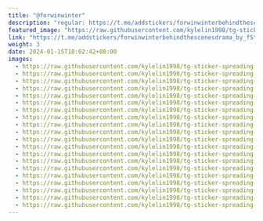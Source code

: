 ```yaml
---
title: "@forwinwinter"
description: "regular: https://t.me/addstickers/forwinwinterbehindthescenesdrama_by_fStikBot"
featured_image: "https://raw.githubusercontent.com/kylelin1998/tg-sticker-spreading-worldwide-images/main/img/d4e560ba-361d-48c7-ac38-1f055d13a170.jpg"
link: "https://t.me/addstickers/forwinwinterbehindthescenesdrama_by_fStikBot"
weight: 3
date: 2024-01-15T18:02:42+08:00
images:
  - https://raw.githubusercontent.com/kylelin1998/tg-sticker-spreading-worldwide-images/main/img/d4e560ba-361d-48c7-ac38-1f055d13a170.jpg
  - https://raw.githubusercontent.com/kylelin1998/tg-sticker-spreading-worldwide-images/main/img/454481b0-edd0-4b4c-86cb-0fc1620e7f5f.jpg
  - https://raw.githubusercontent.com/kylelin1998/tg-sticker-spreading-worldwide-images/main/img/ad5ef150-8733-41d7-908b-62e18a7ae497.jpg
  - https://raw.githubusercontent.com/kylelin1998/tg-sticker-spreading-worldwide-images/main/img/654c11f1-677d-4fa0-be76-94dd07d0d484.jpg
  - https://raw.githubusercontent.com/kylelin1998/tg-sticker-spreading-worldwide-images/main/img/f9917334-b183-44e8-b542-ad43807146e8.jpg
  - https://raw.githubusercontent.com/kylelin1998/tg-sticker-spreading-worldwide-images/main/img/fe2a35f6-bc55-4449-9153-6a5c0a878874.jpg
  - https://raw.githubusercontent.com/kylelin1998/tg-sticker-spreading-worldwide-images/main/img/efc58cc5-a419-4262-b549-d2fdb62d92c2.jpg
  - https://raw.githubusercontent.com/kylelin1998/tg-sticker-spreading-worldwide-images/main/img/7ad2dd87-f643-4995-9d64-b720ce8cb8e2.jpg
  - https://raw.githubusercontent.com/kylelin1998/tg-sticker-spreading-worldwide-images/main/img/51d1eeb8-1937-4d43-a249-a4a23c7beb09.jpg
  - https://raw.githubusercontent.com/kylelin1998/tg-sticker-spreading-worldwide-images/main/img/af7230ba-edf4-44d8-9c94-68bcf052111f.jpg
  - https://raw.githubusercontent.com/kylelin1998/tg-sticker-spreading-worldwide-images/main/img/04f9620f-e6fc-45ae-b6b6-2f9a3c6de4b1.jpg
  - https://raw.githubusercontent.com/kylelin1998/tg-sticker-spreading-worldwide-images/main/img/8cdd8543-5cca-41f0-ad34-7a53073bb1c2.jpg
  - https://raw.githubusercontent.com/kylelin1998/tg-sticker-spreading-worldwide-images/main/img/b83b2c93-548f-4efa-af7f-728ac38e9ae6.jpg
  - https://raw.githubusercontent.com/kylelin1998/tg-sticker-spreading-worldwide-images/main/img/236a48b0-b07c-4b9a-ab62-8f4f13896e2b.jpg
  - https://raw.githubusercontent.com/kylelin1998/tg-sticker-spreading-worldwide-images/main/img/f7d949af-5d17-42e5-ab29-620a11bf399d.jpg
  - https://raw.githubusercontent.com/kylelin1998/tg-sticker-spreading-worldwide-images/main/img/2db8c624-a4e9-47e4-849b-f34d9b5ac4e3.jpg
  - https://raw.githubusercontent.com/kylelin1998/tg-sticker-spreading-worldwide-images/main/img/29cb3d9b-c75d-4ade-9708-8afa7ada04aa.jpg
  - https://raw.githubusercontent.com/kylelin1998/tg-sticker-spreading-worldwide-images/main/img/4365bf7d-18c1-4a51-841d-42715ec6d49d.jpg
  - https://raw.githubusercontent.com/kylelin1998/tg-sticker-spreading-worldwide-images/main/img/b3f49271-31ac-47dc-b08f-6654e0214b07.jpg
  - https://raw.githubusercontent.com/kylelin1998/tg-sticker-spreading-worldwide-images/main/img/40a872ee-4bfe-454c-b7fb-7a17e49f7c37.jpg
---
```

